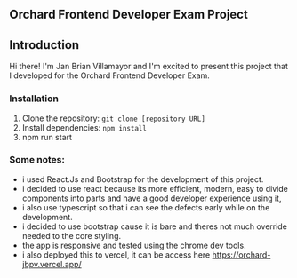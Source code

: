 ## Orchard Frontend Developer Exam Project

## Introduction

Hi there! I'm Jan Brian Villamayor and I'm excited to present this project that I developed for the Orchard Frontend Developer Exam.

### Installation

1. Clone the repository: `git clone [repository URL]`
2. Install dependencies: `npm install`
7. npm run start

### Some notes:

- i used React.Js and Bootstrap for the development of this project.
- i decided to use react because its more efficient, modern, easy to divide components into parts and have a good developer experience using it,
- i also use typescript so that i can see the defects early while on the development.
- i decided to use bootstrap cause it is bare and theres not much override needed to the core styling.
- the app is responsive and tested using the chrome dev tools.
- i also deployed this to vercel, it can be access here https://orchard-jbpv.vercel.app/